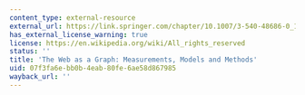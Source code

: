 ```yaml
---
content_type: external-resource
external_url: https://link.springer.com/chapter/10.1007/3-540-48686-0_1
has_external_license_warning: true
license: https://en.wikipedia.org/wiki/All_rights_reserved
status: ''
title: 'The Web as a Graph: Measurements, Models and Methods'
uid: 07f3fa6e-bb0b-4eab-80fe-6ae58d867985
wayback_url: ''
---
```

